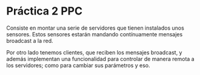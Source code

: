 # Práctica 2 PPC
Consiste en montar una serie de servidores que tienen instalados unos sensores. Estos sensores estarán mandando contínuamente mensajes broadcast a la red.

Por otro lado tenemos clientes, que reciben los mensajes broadcast, y además implementan una funcionalidad para controlar de manera remota a los servidores; como para cambiar sus parámetros y eso.
